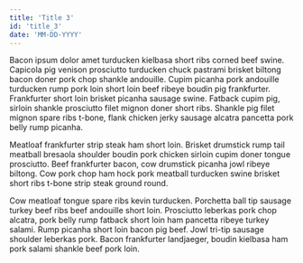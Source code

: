 ```yaml
---
title: 'Title 3'
id: 'title_3'
date: 'MM-DD-YYYY'
---
```


Bacon ipsum dolor amet turducken kielbasa short ribs corned beef swine. Capicola pig venison prosciutto turducken chuck pastrami brisket biltong bacon doner pork chop shankle andouille. Cupim picanha pork andouille turducken rump pork loin short loin beef ribeye boudin pig frankfurter. Frankfurter short loin brisket picanha sausage swine. Fatback cupim pig, sirloin shankle prosciutto filet mignon doner short ribs. Shankle pig filet mignon spare ribs t-bone, flank chicken jerky sausage alcatra pancetta pork belly rump picanha.

Meatloaf frankfurter strip steak ham short loin. Brisket drumstick rump tail meatball bresaola shoulder boudin pork chicken sirloin cupim doner tongue prosciutto. Beef frankfurter bacon, cow drumstick picanha jowl ribeye biltong. Cow pork chop ham hock pork meatball turducken swine brisket short ribs t-bone strip steak ground round.

Cow meatloaf tongue spare ribs kevin turducken. Porchetta ball tip sausage turkey beef ribs beef andouille short loin. Prosciutto leberkas pork chop alcatra, pork belly rump fatback short loin ham pancetta ribeye turkey salami. Rump picanha short loin bacon pig beef. Jowl tri-tip sausage shoulder leberkas pork. Bacon frankfurter landjaeger, boudin kielbasa ham pork salami shankle beef pork loin.
